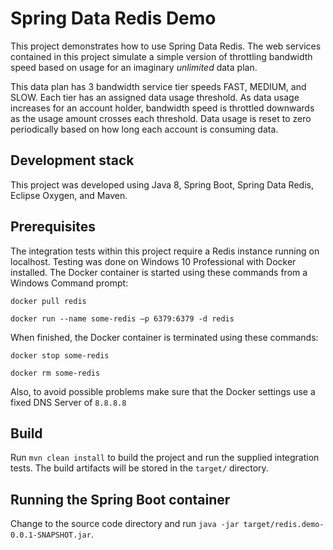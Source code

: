 # Spring Data Redis Demo 

This project demonstrates how to use Spring Data Redis. 
The web services contained in this project simulate a simple version of throttling bandwidth speed based on usage for an imaginary *unlimited* data plan. 

This data plan has 3 bandwidth service tier speeds FAST, MEDIUM, and SLOW. Each tier has an assigned data usage threshold. As data usage increases for an account holder, bandwidth speed is throttled downwards as the usage amount crosses each threshold. Data usage is reset to zero periodically based on how long each account is consuming data.

## Development stack

This project was developed using Java 8, Spring Boot, Spring Data Redis, Eclipse Oxygen, and Maven. 

## Prerequisites

The integration tests within this project require a Redis instance running on localhost. Testing was done on Windows 10 Professional with Docker installed. The Docker container is started using these commands from a Windows Command prompt:

`docker pull redis`

`docker run --name some-redis –p 6379:6379 -d redis`

When finished, the Docker container is terminated using these commands:

`docker stop some-redis`

`docker rm some-redis`

Also, to avoid possible problems make sure that the Docker settings use a fixed DNS Server of `8.8.8.8`

## Build

Run `mvn clean install` to build the project and run the supplied integration tests. The build artifacts will be stored in the `target/` directory. 

## Running the Spring Boot container
Change to the source code directory and run `java -jar target/redis.demo-0.0.1-SNAPSHOT.jar`.
